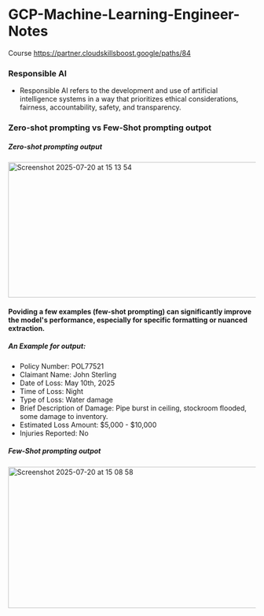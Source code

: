 # GCP-Machine-Learning-Engineer-Notes

Course https://partner.cloudskillsboost.google/paths/84

### Responsible AI 
- Responsible AI refers to the development and use of artificial intelligence systems in a way that prioritizes ethical considerations, fairness, accountability, safety, and transparency.


### Zero-shot prompting vs Few-Shot prompting outpot

##### Zero-shot prompting output
<img width="708" height="275" alt="Screenshot 2025-07-20 at 15 13 54" src="https://github.com/user-attachments/assets/e353dc28-6f39-42ce-b990-4f35ffac3cbe" />


#### Poviding a few examples (few-shot prompting) can significantly improve the model's performance, especially for specific formatting or nuanced extraction.
##### An Example for output:
- Policy Number: POL77521
- Claimant Name: John Sterling
- Date of Loss: May 10th, 2025
- Time of Loss: Night
- Type of Loss: Water damage
- Brief Description of Damage: Pipe burst in ceiling, stockroom flooded, some damage to inventory.
- Estimated Loss Amount: $5,000 - $10,000
- Injuries Reported: No

##### Few-Shot prompting outpot
<img width="700" height="287" alt="Screenshot 2025-07-20 at 15 08 58" src="https://github.com/user-attachments/assets/fedd03bb-82b2-4b5f-adfe-bc15143836e4" />


